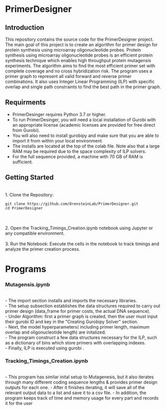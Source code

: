 
# PrimerDesigner

## Introduction
 
This repository contains the source code for the PrimerDesigner project. 
The main goal of this project is to create an algorithm for primer design for protein synthesis using microarray oligonucleotide probes. 
Protein synthesis using microarray oligonucleotide probes is an efficient protein synthesis technique which enables high throughput protein mutagensis experiments.
The algorithm aims to find the most efficient primer set with complete coverage and no cross hybridization risk.
The program uses a primer graph to represent all valid forward and reverse primer combinations.
It also uses Integer Linear Programming (ILP) with specific  overlap and single path constraints to find the best path in the primer graph.


## Requirments

- PrimerDesinger requires Python 3.7 or higher.<br>
- To run PrimerDesinger, you will need a local installation of Gurobi with an appropriate license (academic licenses are provided for free direct from Gurobi).<br>
- You will also need to install gurobipy and make sure that you are able to import it from within your local environment.<br>
- The installs are located at the top of the colab file. Note also that a large RAM may be required due to the space complexity of ILP solvers. <br>
- For the full sequence provided, a machine with 70 GB of RAM is sufficient. <br>

## Getting Started
<br>
1. Clone the Repository:

   ```
   git clone https://github.com/OrensteinLab/PrimerDesigner.git
   cd PrimerDesigner
   ```
<br>
<br>
2. Open the Tracking_Timings_Creation.ipynb notebook using Jupyter or any compatible environment.
<br>
<br>
3. Run the Notebook:
   Execute the cells in the notebook to track timings and analyze the primer creation process.



# Programs

### Mutagensis.ipynb
<br>
- The import section installs and imports the necessary libraries. <br>
- The setup subsection establishes the data structures required to carry out primer design (data_frame for primer costs, the actual DNA sequence).  <br>
- Under Algorithm: first a primer graph is created, then the user must input their gurobi ID and key in the "Creating Gurobipy Solver" section. <br>
- Next, the model hyperparameters( including primer length, maximum overlap and oligonucleotide length) are initalized.  <br>
- The program construct a few data structures necessary for the ILP, such as a dictionary of bins which store primers with overlapping indexes.<br>
- Finally, ILP is executed using gurobi . 
<br>

###  Tracking_Timings_Creation.ipynb
<br>
- This program has similar inital setup to Mutagenesis, but it also iterates through many different coding sequence lengths & provides primer design outputs for each one.
- After it finishes iterating, it will save all of the relevant output data to a list and save it to a csv file.
- In addition, the program keeps track of time and memory usage for every part and records it for the user


